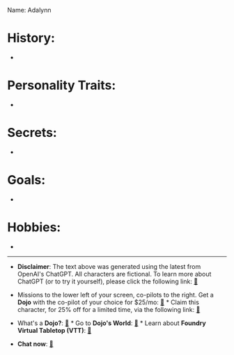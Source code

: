 Name: Adalynn

# History:

-

# Personality Traits:

-

# Secrets:

-


# Goals:

-

# Hobbies:

-

---
* **Disclaimer**: The text above was generated using the latest from OpenAI's ChatGPT.  All characters are fictional.  To learn more about ChatGPT (or to try it yourself), please click the following link: [:green_book:](https://openai.com/blog/chatgpt/)

* Missions to the lower left of your screen, co-pilots to the right. Get a **Dojo** with the co-pilot of your choice for $25/mo: [:notebook:](https://workmates.live/marketplace) * Claim this character, for 25% off for a limited time, via the following link: [:closed_book:](https://blog.workmates.live/deal-on-a-dojo) 

* What's a **Dojo?**: [:blue_book:](https://workdojos.com) * Go to **Dojo's World**: [:notebook_with_decorative_cover:](https://dojos.world) * Learn about **Foundry Virtual Tabletop (VTT)**: [:ledger:](https://foundryvtt.com/)

* **Chat now**: [:orange_book:](https://chat.workmates.live/channel/support)